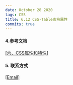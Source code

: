 ```yaml
---
date: October 28 2020
tags: CSS
title: 6.12 CSS-Table表格属性
commits: true
---
```


#### 4.参考文档

[[六、CSS属性和特性]](https://web-dolphin.github.io/2020/10/28/CSS/Tutorial/%E5%85%AD%E3%80%81CSS%20%E5%B1%9E%E6%80%A7%E5%92%8C%E7%89%B9%E6%80%A7/)

#### 5. 联系方式

[[Email]](yuanmin8888@outlook.com)
